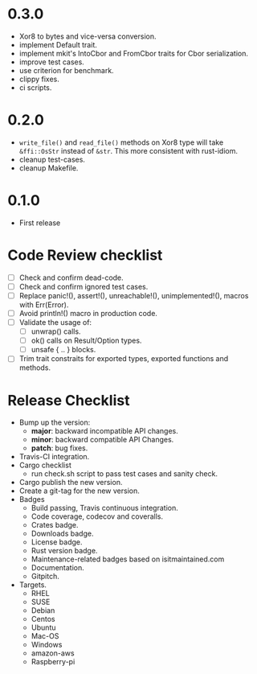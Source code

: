 0.3.0
=====

* Xor8 to bytes and vice-versa conversion.
* implement Default trait.
* implement mkit's IntoCbor and FromCbor traits for Cbor serialization.
* improve test cases.
* use criterion for benchmark.
* clippy fixes.
* ci scripts.

0.2.0
=====

* `write_file()` and `read_file()` methods on Xor8 type will take
  `&ffi::OsStr` instead of `&str`. This more consistent with rust-idiom.
* cleanup test-cases.
* cleanup Makefile.

0.1.0
=====

* First release

Code Review checklist
=====================

* [ ] Check and confirm dead-code.
* [ ] Check and confirm ignored test cases.
* [ ] Replace panic!(), assert!(), unreachable!(), unimplemented!(),
      macros with Err(Error).
* [ ] Avoid println!() macro in production code.
* [ ] Validate the usage of:
    * [ ] unwrap() calls.
    * [ ] ok() calls on Result/Option types.
    * [ ] unsafe { .. } blocks.
* [ ] Trim trait constraits for exported types, exported functions
  and methods.

Release Checklist
=================

* Bump up the version:
  * __major__: backward incompatible API changes.
  * __minor__: backward compatible API Changes.
  * __patch__: bug fixes.
* Travis-CI integration.
* Cargo checklist
  * run check.sh script to pass test cases and sanity check.
* Cargo publish the new version.
* Create a git-tag for the new version.
* Badges
  * Build passing, Travis continuous integration.
  * Code coverage, codecov and coveralls.
  * Crates badge.
  * Downloads badge.
  * License badge.
  * Rust version badge.
  * Maintenance-related badges based on isitmaintained.com
  * Documentation.
  * Gitpitch.
* Targets.
  * RHEL
  * SUSE
  * Debian
  * Centos
  * Ubuntu
  * Mac-OS
  * Windows
  * amazon-aws
  * Raspberry-pi
